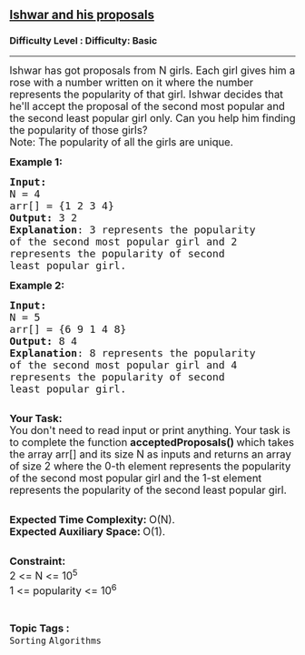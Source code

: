 <h2><a href="https://www.geeksforgeeks.org/problems/ishwar-and-his-proposals1140/1?page=4&difficulty=Basic&status=unsolved,attempted&sortBy=accuracy">Ishwar and his proposals</a></h2><h3>Difficulty Level : Difficulty: Basic</h3><hr><div class="problems_problem_content__Xm_eO"><p><span style="font-size:18px">Ishwar has got proposals from N girls. Each girl gives him a rose with a number written on it where the number represents the popularity of that&nbsp;girl. Ishwar decides that he'll accept the proposal of the second most popular and the second least popular girl only. Can you help him finding the popularity of those girls?<br>
Note: The popularity of all the girls are unique.</span></p>

<p><span style="font-size:18px"><strong>Example 1:</strong></span></p>

<pre><span style="font-size:18px"><strong>Input:</strong>
N = 4
arr[] = {1 2 3 4}
<strong>Output:</strong> 3 2
<strong>Explanation</strong>: 3 represents the popularity
of the second most popular girl and 2
represents the popularity of second
least popular girl.
</span></pre>

<p><span style="font-size:18px"><strong>Example 2:</strong></span></p>

<pre><span style="font-size:18px"><strong>Input:</strong>
N = 5
arr[] = {6 9 1 4 8}
<strong>Output:</strong> 8 4
<strong>Explanation</strong>: 8 represents the popularity
of the second most popular girl and 4
represents the popularity of second
least popular girl.</span></pre>

<p><br>
<span style="font-size:18px"><strong>Your Task:</strong><br>
You don't need to read input or print anything. Your task is to complete the function&nbsp;<strong>acceptedProposals()&nbsp;</strong>which takes the array arr[] and its size N as inputs and returns an array of size 2 where the 0-th element represents the popularity of the second most popular girl and the 1-st element represents the popularity of the second least popular girl.</span></p>

<p><br>
<span style="font-size:18px"><strong>Expected Time Complexity:&nbsp;</strong>O(N).<br>
<strong>Expected Auxiliary Space:&nbsp;</strong>O(1).</span></p>

<p><br>
<span style="font-size:18px"><strong>Constraint:</strong><br>
2 &lt;= N &lt;= 10<sup>5</sup><br>
1 &lt;= popularity &lt;= 10<sup>6</sup></span></p>
</div><br><p><span style=font-size:18px><strong>Topic Tags : </strong><br><code>Sorting</code>&nbsp;<code>Algorithms</code>&nbsp;